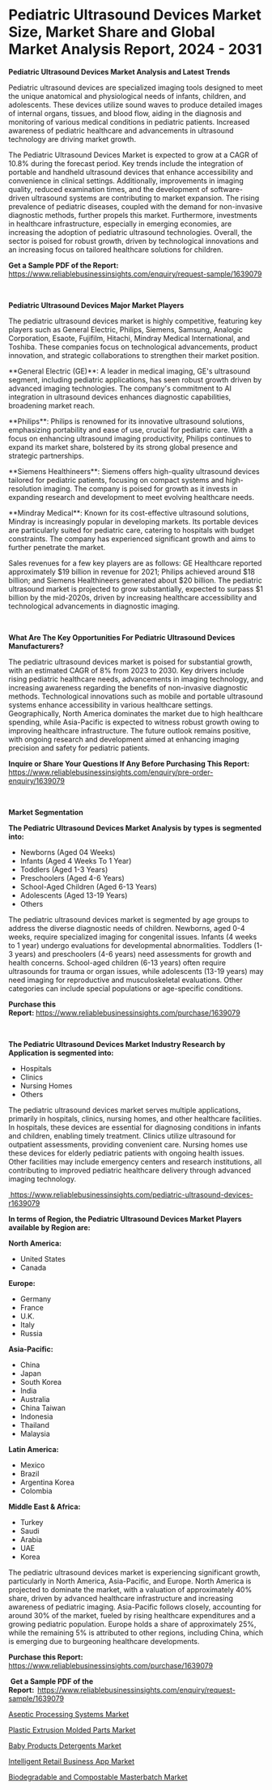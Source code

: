 <p><h1>Pediatric Ultrasound Devices Market Size, Market Share and Global Market Analysis Report, 2024 - 2031</h1></p><p><strong>Pediatric Ultrasound Devices Market Analysis and Latest Trends</strong></p>
<p><p>Pediatric ultrasound devices are specialized imaging tools designed to meet the unique anatomical and physiological needs of infants, children, and adolescents. These devices utilize sound waves to produce detailed images of internal organs, tissues, and blood flow, aiding in the diagnosis and monitoring of various medical conditions in pediatric patients. Increased awareness of pediatric healthcare and advancements in ultrasound technology are driving market growth.</p><p>The Pediatric Ultrasound Devices Market is expected to grow at a CAGR of 10.8% during the forecast period. Key trends include the integration of portable and handheld ultrasound devices that enhance accessibility and convenience in clinical settings. Additionally, improvements in imaging quality, reduced examination times, and the development of software-driven ultrasound systems are contributing to market expansion. The rising prevalence of pediatric diseases, coupled with the demand for non-invasive diagnostic methods, further propels this market. Furthermore, investments in healthcare infrastructure, especially in emerging economies, are increasing the adoption of pediatric ultrasound technologies. Overall, the sector is poised for robust growth, driven by technological innovations and an increasing focus on tailored healthcare solutions for children.</p></p>
<p><strong>Get a Sample PDF of the Report:&nbsp;</strong> <a href="https://www.reliablebusinessinsights.com/enquiry/request-sample/1639079?utm_campaign=84&utm_medium=2&utm_source=Github&utm_content=ia&utm_term=07122024&utm_id=pediatric-ultrasound-devices">https://www.reliablebusinessinsights.com/enquiry/request-sample/1639079</a></p>
<p>&nbsp;</p>
<p><strong>Pediatric Ultrasound Devices Major Market Players</strong></p>
<p><p>The pediatric ultrasound devices market is highly competitive, featuring key players such as General Electric, Philips, Siemens, Samsung, Analogic Corporation, Esaote, Fujifilm, Hitachi, Mindray Medical International, and Toshiba. These companies focus on technological advancements, product innovation, and strategic collaborations to strengthen their market position.</p><p>**General Electric (GE)**: A leader in medical imaging, GE's ultrasound segment, including pediatric applications, has seen robust growth driven by advanced imaging technologies. The company's commitment to AI integration in ultrasound devices enhances diagnostic capabilities, broadening market reach.</p><p>**Philips**: Philips is renowned for its innovative ultrasound solutions, emphasizing portability and ease of use, crucial for pediatric care. With a focus on enhancing ultrasound imaging productivity, Philips continues to expand its market share, bolstered by its strong global presence and strategic partnerships.</p><p>**Siemens Healthineers**: Siemens offers high-quality ultrasound devices tailored for pediatric patients, focusing on compact systems and high-resolution imaging. The company is poised for growth as it invests in expanding research and development to meet evolving healthcare needs.</p><p>**Mindray Medical**: Known for its cost-effective ultrasound solutions, Mindray is increasingly popular in developing markets. Its portable devices are particularly suited for pediatric care, catering to hospitals with budget constraints. The company has experienced significant growth and aims to further penetrate the market.</p><p>Sales revenues for a few key players are as follows: GE Healthcare reported approximately $19 billion in revenue for 2021; Philips achieved around $18 billion; and Siemens Healthineers generated about $20 billion. The pediatric ultrasound market is projected to grow substantially, expected to surpass $1 billion by the mid-2020s, driven by increasing healthcare accessibility and technological advancements in diagnostic imaging.</p></p>
<p>&nbsp;</p>
<p><strong>What Are The Key Opportunities For Pediatric Ultrasound Devices Manufacturers?</strong></p>
<p><p>The pediatric ultrasound devices market is poised for substantial growth, with an estimated CAGR of 8% from 2023 to 2030. Key drivers include rising pediatric healthcare needs, advancements in imaging technology, and increasing awareness regarding the benefits of non-invasive diagnostic methods. Technological innovations such as mobile and portable ultrasound systems enhance accessibility in various healthcare settings. Geographically, North America dominates the market due to high healthcare spending, while Asia-Pacific is expected to witness robust growth owing to improving healthcare infrastructure. The future outlook remains positive, with ongoing research and development aimed at enhancing imaging precision and safety for pediatric patients.</p></p>
<p><strong>Inquire or Share Your Questions If Any Before Purchasing This Report:</strong> <a href="https://www.reliablebusinessinsights.com/enquiry/pre-order-enquiry/1639079?utm_campaign=84&utm_medium=2&utm_source=Github&utm_content=ia&utm_term=07122024&utm_id=pediatric-ultrasound-devices">https://www.reliablebusinessinsights.com/enquiry/pre-order-enquiry/1639079</a></p>
<p>&nbsp;</p>
<p><strong>Market Segmentation</strong></p>
<p><strong>The Pediatric Ultrasound Devices Market Analysis by types is segmented into:</strong></p>
<p><ul><li>Newborns (Aged 04 Weeks)</li><li>Infants (Aged 4 Weeks To 1 Year)</li><li>Toddlers (Aged 1-3 Years)</li><li>Preschoolers (Aged 4-6 Years)</li><li>School-Aged Children (Aged 6-13 Years)</li><li>Adolescents (Aged 13-19 Years)</li><li>Others</li></ul></p>
<p><p>The pediatric ultrasound devices market is segmented by age groups to address the diverse diagnostic needs of children. Newborns, aged 0-4 weeks, require specialized imaging for congenital issues. Infants (4 weeks to 1 year) undergo evaluations for developmental abnormalities. Toddlers (1-3 years) and preschoolers (4-6 years) need assessments for growth and health concerns. School-aged children (6-13 years) often require ultrasounds for trauma or organ issues, while adolescents (13-19 years) may need imaging for reproductive and musculoskeletal evaluations. Other categories can include special populations or age-specific conditions.</p></p>
<p><strong>Purchase this Report:&nbsp;</strong><a href="https://www.reliablebusinessinsights.com/purchase/1639079?utm_campaign=84&utm_medium=2&utm_source=Github&utm_content=ia&utm_term=07122024&utm_id=pediatric-ultrasound-devices">https://www.reliablebusinessinsights.com/purchase/1639079</a></p>
<p>&nbsp;</p>
<p><strong>The Pediatric Ultrasound Devices Market Industry Research by Application is segmented into:</strong></p>
<p><ul><li>Hospitals</li><li>Clinics</li><li>Nursing Homes</li><li>Others</li></ul></p>
<p><p>The pediatric ultrasound devices market serves multiple applications, primarily in hospitals, clinics, nursing homes, and other healthcare facilities. In hospitals, these devices are essential for diagnosing conditions in infants and children, enabling timely treatment. Clinics utilize ultrasound for outpatient assessments, providing convenient care. Nursing homes use these devices for elderly pediatric patients with ongoing health issues. Other facilities may include emergency centers and research institutions, all contributing to improved pediatric healthcare delivery through advanced imaging technology.</p></p>
<p><a href="https://www.reliablebusinessinsights.com/pediatric-ultrasound-devices-r1639079?utm_campaign=84&utm_medium=2&utm_source=Github&utm_content=ia&utm_term=07122024&utm_id=pediatric-ultrasound-devices">&nbsp;https://www.reliablebusinessinsights.com/pediatric-ultrasound-devices-r1639079</a></p>
<p><strong>In terms of Region, the Pediatric Ultrasound Devices Market Players available by Region are:</strong></p>
<p>
    <p> <strong> North America: </strong>
        <ul>
            <li>United States</li>
            <li>Canada</li>
        </ul>
        </p> 
    <p> <strong> Europe: </strong>
        <ul>
            <li>Germany</li>
            <li>France</li>
            <li>U.K.</li>
            <li>Italy</li>
            <li>Russia</li>
        </ul>
        </p> 
    <p> <strong> Asia-Pacific: </strong>
        <ul>
            <li>China</li>
            <li>Japan</li>
            <li>South Korea</li>
            <li>India</li>
            <li>Australia</li>
            <li>China Taiwan</li>
            <li>Indonesia</li>
            <li>Thailand</li>
            <li>Malaysia</li>
        </ul>
        </p> 
    <p> <strong> Latin America: </strong>
        <ul>
            <li>Mexico</li>
            <li>Brazil</li>
            <li>Argentina Korea</li>
            <li>Colombia</li>
        </ul>
        </p> 
    <p> <strong> Middle East & Africa: </strong>
        <ul>
            <li>Turkey</li>
            <li>Saudi</li>
            <li>Arabia</li>
            <li>UAE</li>
            <li>Korea</li>
        </ul>
    </p>
    </p>
<p><p>The pediatric ultrasound devices market is experiencing significant growth, particularly in North America, Asia-Pacific, and Europe. North America is projected to dominate the market, with a valuation of approximately 40% share, driven by advanced healthcare infrastructure and increasing awareness of pediatric imaging. Asia-Pacific follows closely, accounting for around 30% of the market, fueled by rising healthcare expenditures and a growing pediatric population. Europe holds a share of approximately 25%, while the remaining 5% is attributed to other regions, including China, which is emerging due to burgeoning healthcare developments.</p></p>
<p><strong>Purchase this Report: </strong><a href="https://www.reliablebusinessinsights.com/purchase/1639079?utm_campaign=84&utm_medium=2&utm_source=Github&utm_content=ia&utm_term=07122024&utm_id=pediatric-ultrasound-devices">https://www.reliablebusinessinsights.com/purchase/1639079</a></p>
<p>&nbsp;<strong>Get a Sample PDF of the Report:&nbsp;&nbsp;</strong><a href="https://www.reliablebusinessinsights.com/enquiry/request-sample/1639079?utm_campaign=84&utm_medium=2&utm_source=Github&utm_content=ia&utm_term=07122024&utm_id=pediatric-ultrasound-devices">https://www.reliablebusinessinsights.com/enquiry/request-sample/1639079</a></p>
<p><strong></strong></p>
<p><p><a href="https://www.linkedin.com/pulse/in-depth-report-aseptic-processing-systems-market-types-mblje?utm_campaign=84&utm_medium=2&utm_source=Github&utm_content=ia&utm_term=07122024&utm_id=pediatric-ultrasound-devices">Aseptic Processing Systems Market</a></p><p><a href="https://github.com/dierdrecrichton210/Market-Research-Report-List-1/blob/main/plastic-extrusion-molded-parts-market.md?utm_campaign=84&utm_medium=2&utm_source=Github&utm_content=ia&utm_term=07122024&utm_id=pediatric-ultrasound-devices">Plastic Extrusion Molded Parts Market</a></p><p><a href="https://github.com/jontyhinseyxe/Market-Research-Report-List-1/blob/main/baby-products-detergents-market.md?utm_campaign=84&utm_medium=2&utm_source=Github&utm_content=ia&utm_term=07122024&utm_id=pediatric-ultrasound-devices">Baby Products Detergents Market</a></p><p><a href="https://issuu.com/reportprime-2/docs/intelligent-retail-business-app-market-size-2030.p?utm_campaign=84&utm_medium=2&utm_source=Github&utm_content=ia&utm_term=07122024&utm_id=pediatric-ultrasound-devices">Intelligent Retail Business App Market</a></p><p><a href="https://issuu.com/reportprime-2/docs/biodegradable-and-compostable-masterbatch-market-s?utm_campaign=84&utm_medium=2&utm_source=Github&utm_content=ia&utm_term=07122024&utm_id=pediatric-ultrasound-devices">Biodegradable and Compostable Masterbatch Market</a></p></p>